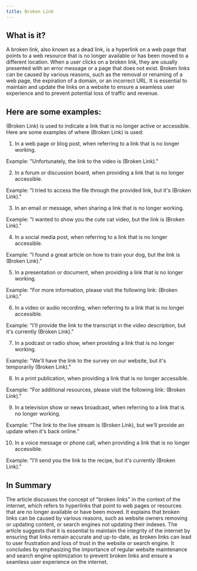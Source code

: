 ```yaml
---
title: Broken Link
---
```




## What is it?

A broken link, also known as a dead link, is a hyperlink on a web page that points to a web resource that is no longer available or has been moved to a different location. When a user clicks on a broken link, they are usually presented with an error message or a page that does not exist. Broken links can be caused by various reasons, such as the removal or renaming of a web page, the expiration of a domain, or an incorrect URL. It is essential to maintain and update the links on a website to ensure a seamless user experience and to prevent potential loss of traffic and revenue.

## Here are some examples:

(Broken Link) is used to indicate a link that is no longer active or accessible. Here are some examples of where (Broken Link) is used:

1. In a web page or blog post, when referring to a link that is no longer working.

Example: "Unfortunately, the link to the video is (Broken Link)."

2. In a forum or discussion board, when providing a link that is no longer accessible.

Example: "I tried to access the file through the provided link, but it's (Broken Link)."

3. In an email or message, when sharing a link that is no longer working.

Example: "I wanted to show you the cute cat video, but the link is (Broken Link)."

4. In a social media post, when referring to a link that is no longer accessible.

Example: "I found a great article on how to train your dog, but the link is (Broken Link)."

5. In a presentation or document, when providing a link that is no longer working.

Example: "For more information, please visit the following link: (Broken Link)."

6. In a video or audio recording, when referring to a link that is no longer accessible.

Example: "I'll provide the link to the transcript in the video description, but it's currently (Broken Link)."

7. In a podcast or radio show, when providing a link that is no longer working.

Example: "We'll have the link to the survey on our website, but it's temporarily (Broken Link)."

8. In a print publication, when providing a link that is no longer accessible.

Example: "For additional resources, please visit the following link: (Broken Link)."

9. In a television show or news broadcast, when referring to a link that is no longer working.

Example: "The link to the live stream is (Broken Link), but we'll provide an update when it's back online."

10. In a voice message or phone call, when providing a link that is no longer accessible.

Example: "I'll send you the link to the recipe, but it's currently (Broken Link)."

## In Summary

The article discusses the concept of "broken links" in the context of the internet, which refers to hyperlinks that point to web pages or resources that are no longer available or have been moved. It explains that broken links can be caused by various reasons, such as website owners removing or updating content, or search engines not updating their indexes. The article suggests that it is essential to maintain the integrity of the internet by ensuring that links remain accurate and up-to-date, as broken links can lead to user frustration and loss of trust in the website or search engine. It concludes by emphasizing the importance of regular website maintenance and search engine optimization to prevent broken links and ensure a seamless user experience on the internet.